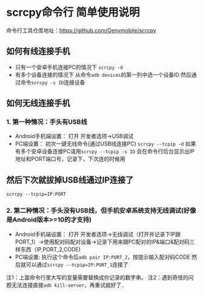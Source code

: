 
# scrcpy命令行 简单使用说明
命令行工具仓库地址：https://github.com/Genymobile/scrcpy
## 如何有线连接手机
 - 只有一个安卓手机连接PC的情况下
  `scrcpy -d`
 - 有多个设备连接的情况下
   从命令`adb devices`的第一列中选一个设备ID
   然后通过命令`scrcpy -s ID`连接设备
   
## 如何无线连接手机
### 1. 第一种情况：手头有USB线
 - Android手机端设置：
  打开 开发者选项->USB调试
 - PC端设置：
  初次一键无线命令(通过USB线连接PC)
  `scrcpy --tcpip -d` 如果有多个安卓设备连接PC请用`scrcpy --tcpip -s ID`
  会在命令行后台显示出IP地址和PORT端口号，记录下，下次连的时候用
  ## 然后下次就拔掉USB线通过IP连接了
  `scrcpy --tcpip=IP:PORT`
### 2. 第二种情况：手头没有USB线，但手机安卓系统支持无线调试(好像是Android版本>=10的才支持)
 - Android手机端设置：
  打开 开发者选项->无线调试（打开并记录下IP跟PORT_1）->使用配对码配对设备->记录下用来跟PC配对的IP&端口&配对码三样东西（IP,PORT_2,CODE)
 - PC端设置:
   执行这个命令后`adb pair IP:PORT_2`，按提示输入配对码CODE
   然后就可以通过`scrcpy --tcpip=IP:PORT_1`连接了
   
注1：上面命令行里大写的变量需要替换成你记录的数字串。
注2：遇到奇怪的问题无法连接直接`adb kill-server`，再重试就好了..
